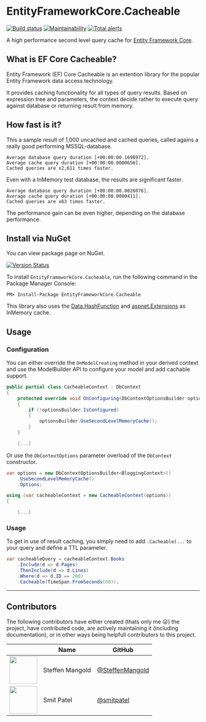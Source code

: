 ﻿# EntityFrameworkCore.Cacheable

[![Build status](https://ci.appveyor.com/api/projects/status/8h2kg4gjcv85w6wg?svg=true)](https://ci.appveyor.com/project/SteffenMangold/entityframeworkcore-cacheable)
[![Maintainability](https://api.codeclimate.com/v1/badges/541ce9c419c532bcd292/maintainability)](https://codeclimate.com/github/SteffenMangold/EntityFrameworkCore.Cacheable/maintainability)
[![Total alerts](https://img.shields.io/lgtm/alerts/g/SteffenMangold/EntityFrameworkCore.Cacheable.svg?logo=lgtm&logoWidth=18)](https://lgtm.com/projects/g/SteffenMangold/EntityFrameworkCore.Cacheable/alerts/)

A high performance second level query cache for [Entity Framework Core](https://github.com/aspnet/EntityFrameworkCore).

## What is EF Core Cacheable?

Entity Framework (EF) Core Cacheable is an extention library for the popular Entity Framework data access technology.

It provides caching functionality for all types of query results. Based on expression tree and parameters, the context decide rather to execute query against database or returning result from memory.

## How fast is it?


This a sample result of 1,000 uncached and cached queries, called agains a really good performing MSSQL-database.

```
Average database query duration [+00:00:00.1698972].
Average cache query duration [+00:00:00.0000650].
Cached queries are x2,611 times faster.
```

Even with a InMemory test database, the results are significant faster.

```
Average database query duration [+00:00:00.0026076].
Average cache query duration [+00:00:00.0000411].
Cached queries are x63 times faster.
```

The performance gain can be even higher, depending on the database performance.


Install via NuGet
-----------------

You can view package page on NuGet.

[![Version Status](https://img.shields.io/nuget/v/EntityFrameworkCore.Cacheable.svg)](https://www.nuget.org/packages/EntityFrameworkCore.Cacheable/)


To install `EntityFrameworkCore.Cacheable`, run the following command in the Package Manager Console:

```
PM> Install-Package EntityFrameworkCore.Cacheable
```


This library also uses the [Data.HashFunction](https://github.com/brandondahler/Data.HashFunction/) and [aspnet.Extensions](https://github.com/aspnet/Extensions) as InMemory cache.


## Usage


### Configuration

You can either override the `OnModelCreating` method in your derived context and use the ModelBuilder API to configure your model and add cachable support.

```csharp
public partial class CacheableContext : DbContext
{
	protected override void OnConfiguring(DbContextOptionsBuilder optionsBuilder)
	{
		if (!optionsBuilder.IsConfigured)
		{
			optionsBuilder.UseSecondLevelMemoryCache();
		}
	}

    [...]
```

Or use the `DbContextOptions` parameter overload of the `DbContext` constructor.

```csharp
var options = new DbContextOptionsBuilder<BloggingContext>()  
	.UseSecondLevelMemoryCache()
	.Options;

using (var cacheableContext = new CacheableContext(options))
{

    [...]
```

### Usage

To get in use of result caching, you simply need to add `.Cacheable(...` to your query and define a TTL parameter.


```csharp
var cacheableQuery = cacheableContext.Books
	.Include(d => d.Pages)
	.ThenInclude(d => d.Lines)
	.Where(d => d.ID == 200)
	.Cacheable(TimeSpan.FromSeconds(60));
```

-----


## Contributors

The following contributors have either created (thats only me :stuck_out_tongue_winking_eye:) the project, have contributed
code, are actively maintaining it (including documentation), or in other ways
being helpfull contributors to this project. 


|                                                                                    | Name                  | GitHub                                                  |
| :--------------------------------------------------------------------------------: | --------------------- | ------------------------------------------------------- |
| <img src="https://avatars.githubusercontent.com/u/20702171?size=72" width="72"/>   | Steffen Mangold       | [@SteffenMangold](https://github.com/SteffenMangold)    |
| <img src="https://avatars.githubusercontent.com/u/1528107?size=72" width="72"/>    | Smit Patel            | [@smitpatel](https://github.com/smitpatel)              |
